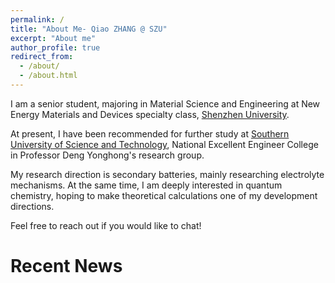 ```yaml
---
permalink: /
title: "About Me- Qiao ZHANG @ SZU"
excerpt: "About me"
author_profile: true
redirect_from: 
  - /about/
  - /about.html
---
```


I am a senior student, majoring in Material Science and Engineering at New Energy Materials and Devices specialty class, [Shenzhen University](https://cmse.szu.edu.cn/ywz/). 

At present, I have been recommended for further study at [Southern University of Science and Technology](https://www.sustech.edu.cn/en/), National Excellent Engineer College in Professor Deng Yonghong's research group.

My research direction is secondary batteries, mainly researching electrolyte mechanisms. At the same time, I am deeply interested in quantum chemistry, hoping to make theoretical calculations one of my development directions.

Feel free to reach out if you would like to chat!


Recent News
======

